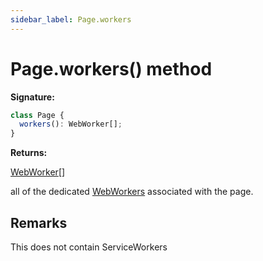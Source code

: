 ```yaml
---
sidebar_label: Page.workers
---
```


# Page.workers() method

**Signature:**

```typescript
class Page {
  workers(): WebWorker[];
}
```

**Returns:**

[WebWorker](./puppeteer.webworker.md)\[\]

all of the dedicated [WebWorkers](https://developer.mozilla.org/en-US/docs/Web/API/Web_Workers_API) associated with the page.

## Remarks

This does not contain ServiceWorkers
